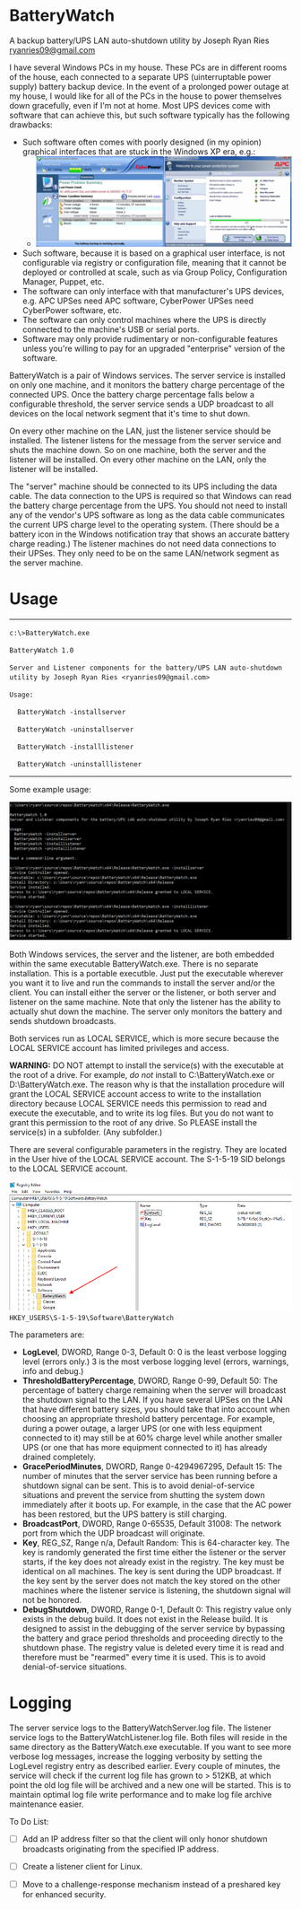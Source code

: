 # BatteryWatch
 A backup battery/UPS LAN auto-shutdown utility by Joseph Ryan Ries <ryanries09@gmail.com>

I have several Windows PCs in my house. These PCs are in different rooms of the house, each connected to a separate UPS (uinterruptable power supply) battery backup device. In the event of a prolonged power outage at my house, I would like for all of the PCs in the house to power themselves down gracefully, even if I'm not at home. Most UPS devices come with software that can achieve this, but such software typically has the following drawbacks:

- Such software often comes with poorly designed (in my opinion) graphical interfaces that are stuck in the Windows XP era, e.g.:
  - ![UPS software](./battery1.png)
- Such software, because it is based on a graphical user interface, is not configurable via registry or configuration file, meaning that it cannot be deployed or controlled at scale, such as via Group Policy, Configuration Manager, Puppet, etc.
- The software can only interface with that manufacturer's UPS devices, e.g. APC UPSes need APC software, CyberPower UPSes need CyberPower software, etc.
- The software can only control machines where the UPS is directly connected to the machine's USB or serial ports.
- Software may only provide rudimentary or non-configurable features unless you're willing to pay for an upgraded "enterprise" version of the software.

BatteryWatch is a pair of Windows services. The server service is installed on only one machine, and it monitors the battery charge percentage of the connected UPS. Once the battery charge percentage falls below a configurable threshold, the server service sends a UDP broadcast to all devices on the local network segment that it's time to shut down.

On every other machine on the LAN, just the listener service should be installed. The listener listens for the message from the server service and shuts the machine down. So on one machine, both the server and the listener will be installed. On every other machine on the LAN, only the listener will be installed.

The "server" machine should be connected to its UPS including the data cable. The data connection to the UPS is required so that Windows can read the battery charge percentage from the UPS. You should not need to install any of the vendor's UPS software as long as the data cable communicates the current UPS charge level to the operating system. (There should be a battery icon in the Windows notification tray that shows an accurate battery charge reading.) The listener machines do not need data connections to their UPSes. They only need to be on the same LAN/network segment as the server machine.

# Usage

---------------------
`c:\>BatteryWatch.exe`

`BatteryWatch 1.0`

`Server and Listener components for the battery/UPS LAN auto-shutdown utility by Joseph Ryan Ries <ryanries09@gmail.com>`

`Usage:`

`  BatteryWatch -installserver`

`  BatteryWatch -uninstallserver`

`  BatteryWatch -installlistener`

`  BatteryWatch -uninstalllistener`

---------------------

Some example usage:

![Example usage](./battery2.png)

Both Windows services, the server and the listener, are both embedded within the same executable BatteryWatch.exe. There is no separate installation. This is a portable executble. Just put the executable wherever you want it to live and run the commands to install the server and/or the client. You can install either the server or the listener, or both server and listener on the same machine. Note that only the listener has the ability to actually shut down the machine. The server only monitors the battery and sends shutdown broadcasts.

Both services run as LOCAL SERVICE, which is more secure because the LOCAL SERVICE account has limited privileges and access.

**WARNING:** DO NOT attempt to install the service(s) with the executable at the root of a drive. For example, *do not* install to C:\BatteryWatch.exe or D:\BatteryWatch.exe. The reason why is that the installation procedure will grant the LOCAL SERVICE account access to write to the installation directory because LOCAL SERVICE needs this permission to read and execute the executable, and to write its log files. But you do not want to grant this permission to the root of any drive. So PLEASE install the service(s) in a subfolder. (Any subfolder.)

There are several configurable parameters in the registry. They are located in the User hive of the LOCAL SERVICE account. The S-1-5-19 SID belongs to the LOCAL SERVICE account.

![HKEY_USERS\\S-1-5-19\\Software\\BatteryWatch](./battery3.png)
`HKEY_USERS\S-1-5-19\Software\BatteryWatch`


The parameters are:

- **LogLevel**, DWORD, Range 0-3, Default 0: 0 is the least verbose logging level (errors only.) 3 is the most verbose logging level (errors, warnings, info and debug.)
- **ThresholdBatteryPercentage**, DWORD, Range 0-99, Default 50: The percentage of battery charge remaining when the server will broadcast the shutdown signal to the LAN. If you have several UPSes on the LAN that have different battery sizes, you should take that into account when choosing an appropriate threshold battery percentage. For example, during a power outage, a larger UPS (or one with less equipment connected to it) may still be at 60% charge level while another smaller UPS (or one that has more equipment connected to it) has already drained completely.
- **GracePeriodMinutes**, DWORD, Range 0-4294967295, Default 15: The number of minutes that the server service has been running before a shutdown signal can be sent. This is to avoid denial-of-service situations and prevent the service from shutting the system down immediately after it boots up. For example, in the case that the AC power has been restored, but the UPS battery is still charging.
- **BroadcastPort**, DWORD, Range 0-65535, Default 31008: The network port from which the UDP broadcast will originate.
- **Key**, REG_SZ, Range n/a, Default Random: This is 64-character key. The key is randomly generated the first time either the listener or the server starts, if the key does not already exist in the registry. The key must be identical on all machines. The key is sent during the UDP broadcast. If the key sent by the server does not match the key stored on the other machines where the listener service is listening, the shutdown signal will not be honored.
- **DebugShutdown**, DWORD, Range 0-1, Default 0: This registry value only exists in the debug build. It does not exist in the Release build. It is designed to assist in the debugging of the server service by bypassing the battery and grace period thresholds and proceeding directly to the shutdown phase. The registry value is deleted every time it is read and therefore must be "rearmed" every time it is used. This is to avoid denial-of-service situations.

# Logging

The server service logs to the BatteryWatchServer.log file. The listener service logs to the BatteryWatchListener.log file. Both files will reside in the same directory as the BatteryWatch.exe executable. If you want to see more verbose log messages, increase the logging verbosity by setting the LogLevel registry entry as described earlier. Every couple of minutes, the service will check if the current log file has grown to > 512KB, at which point the old log file will be archived and a new one will be started. This is to maintain optimal log file write performance and to make log file archive maintenance easier.

To Do List:

- [ ] Add an IP address filter so that the client will only honor shutdown broadcasts originating from the specified IP address.
- [ ] Create a listener client for Linux.
- [ ] Move to a challenge-response mechanism instead of a preshared key for enhanced security.


